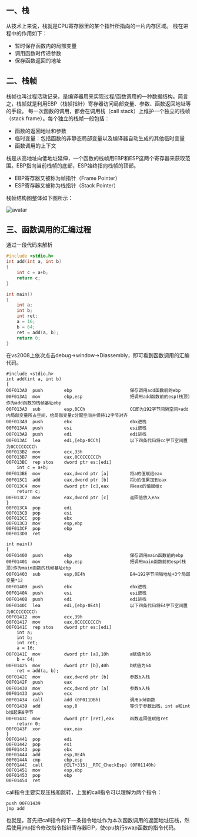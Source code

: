 ## 一、栈
从技术上来说，栈就是CPU寄存器里的某个指针所指向的一片内存区域。
栈在进程中的作用如下：
- 暂时保存函数内的局部变量
- 调用函数时传递参数
- 保存函数返回的地址

## 二、栈帧

栈帧也叫过程活动记录，是编译器用来实现过程/函数调用的一种数据结构。简言之，栈帧就是利用EBP（栈帧指针）寄存器访问局部变量、参数、函数返回地址等的手段。
每一次函数的调用，都会在调用栈（call stack）上维护一个独立的栈帧（stack frame）。每个独立的栈帧一般包括：
- 函数的返回地址和参数
- 临时变量：包括函数的非静态局部变量以及编译器自动生成的其他临时变量
- 函数调用的上下文

栈是从高地址向低地址延伸，一个函数的栈帧用EBP和ESP这两个寄存器来获取范围。EBP指向当前栈帧的底部，ESP始终指向栈帧的顶部。
- EBP寄存器又被称为帧指针（Frame Pointer）
- ESP寄存器又被称为栈指针（Stack Pointer）

栈帧结构图整体如下图所示：

![avatar](栈帧结构.png)

## 三、函数调用的汇编过程
通过一段代码来解析
```c++
#include <stdio.h>
int add(int a, int b)
{
	int c = a+b;
	return c;
}

int main()
{
	int a;
	int b;
	int ret;
	a = 16;
	b = 64;
	ret = add(a, b);
	return 0;
}
```

在vs2008上依次点击debug->window->Diassembly，即可看到函数调用的汇编代码。
```
#include <stdio.h>
int add(int a, int b)
{
00F013A0  push        ebp                      保存调用add函数前的ebp             
00F013A1  mov         ebp,esp                  把调用add函数前的esp(栈顶)作为add函数的栈帧基址ebp
00F013A3  sub         esp,0CCh                 CC即为192字节间隔空间+add内局部变量所占空间，给局部变量c分配空间并保持12字节对齐
00F013A9  push        ebx                      ebx进栈 
00F013AA  push        esi                      esi进栈
00F013AB  push        edi                      edi进栈
00F013AC  lea         edi,[ebp-0CCh]           以下四条代码将cc字节空间置为0CCCCCCCCh
00F013B2  mov         ecx,33h 
00F013B7  mov         eax,0CCCCCCCCh 
00F013BC  rep stos    dword ptr es:[edi] 
	int c = a+b;
00F013BE  mov         eax,dword ptr [a]        将a的值赋给eax
00F013C1  add         eax,dword ptr [b]        将b的值累加到eax
00F013C4  mov         dword ptr [c],eax        将eax的值赋给c
	return c;
00F013C7  mov         eax,dword ptr [c]        返回值放入eax
}
00F013CA  pop         edi  
00F013CB  pop         esi  
00F013CC  pop         ebx  
00F013CD  mov         esp,ebp 
00F013CF  pop         ebp  
00F013D0  ret            
```


```
int main()
{
00F01400  push        ebp                      保存调用main函数前的ebp
00F01401  mov         ebp,esp                  把调用main函数前的esp(栈顶)作为main函数的栈帧基址ebp
00F01403  sub         esp,0E4h                 E4=192字节间隔地址+3个局部变量*12 
00F01409  push        ebx                      ebx进栈
00F0140A  push        esi                      esi进栈
00F0140B  push        edi                      edi进栈
00F0140C  lea         edi,[ebp-0E4h]           以下四条代码将E4字节空间置为0CCCCCCCCh
00F01412  mov         ecx,39h 
00F01417  mov         eax,0CCCCCCCCh 
00F0141C  rep stos    dword ptr es:[edi] 
	int a;
	int b;
	int ret;
	a = 16;
00F0141E  mov         dword ptr [a],10h        a赋值为16
	b = 64;
00F01425  mov         dword ptr [b],40h        b赋值为64
	ret = add(a, b);
00F0142C  mov         eax,dword ptr [b]        参数b入栈
00F0142F  push        eax  
00F01430  mov         ecx,dword ptr [a]        参数a入栈
00F01433  push        ecx  
00F01434  call        add (0F011DBh)           调用add函数
00F01439  add         esp,8                    等价于参数出栈，int a和int b加起来8字节
00F0143C  mov         dword ptr [ret],eax      函数返回值赋给ret
	return 0;
00F0143F  xor         eax,eax 
}
00F01441  pop         edi  
00F01442  pop         esi  
00F01443  pop         ebx  
00F01444  add         esp,0E4h 
00F0144A  cmp         ebp,esp 
00F0144C  call        @ILT+315(__RTC_CheckEsp) (0F01140h) 
00F01451  mov         esp,ebp 
00F01453  pop         ebp  
00F01454  ret              
```

call指令主要实现压栈和跳转，上面的call指令可以理解为两个指令：
```
push 00F01439
jmp add
```
也就是，首先把call指令的下一条指令地址作为本次函数调用的返回地址压栈，然后使用jmp指令修改指令指针寄存器EIP，使cpu执行swap函数的指令代码。